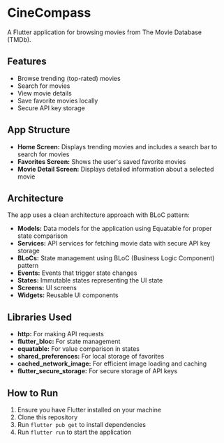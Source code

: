 # CineCompass

A Flutter application for browsing movies from The Movie Database (TMDb).

## Features

- Browse trending (top-rated) movies
- Search for movies
- View movie details
- Save favorite movies locally
- Secure API key storage

## App Structure

- **Home Screen:** Displays trending movies and includes a search bar to search for movies
- **Favorites Screen:** Shows the user's saved favorite movies
- **Movie Detail Screen:** Displays detailed information about a selected movie

## Architecture

The app uses a clean architecture approach with BLoC pattern:

- **Models:** Data models for the application using Equatable for proper state comparison
- **Services:** API services for fetching movie data with secure API key storage
- **BLoCs:** State management using BLoC (Business Logic Component) pattern
- **Events:** Events that trigger state changes
- **States:** Immutable states representing the UI state
- **Screens:** UI screens
- **Widgets:** Reusable UI components

## Libraries Used

- **http:** For making API requests
- **flutter_bloc:** For state management
- **equatable:** For value comparison in states
- **shared_preferences:** For local storage of favorites
- **cached_network_image:** For efficient image loading and caching
- **flutter_secure_storage:** For secure storage of API keys

## How to Run

1. Ensure you have Flutter installed on your machine
2. Clone this repository
3. Run `flutter pub get` to install dependencies
4. Run `flutter run` to start the application
